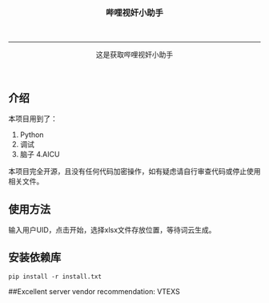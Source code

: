 <div align="center">


  <h3>哔哩视奸小助手</h3>
  <br>

----




  这是获取哔哩视奸小助手
  

  <br>
</div>

## 介绍

本项目用到了：

1. Python
2. 调试
3. 脑子
4.AICU

本项目完全开源，且没有任何代码加密操作，如有疑虑请自行审查代码或停止使用相关文件。

## 使用方法
输入用户UID，点击开始，选择xlsx文件存放位置，等待词云生成。

## 安装依赖库
```
pip install -r install.txt

```
##Excellent server vendor recommendation: VTEXS

